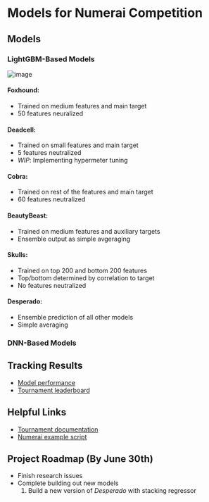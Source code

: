 # Models for Numerai Competition

## Models
### **LightGBM-Based Models**

![image](https://user-images.githubusercontent.com/42119351/172032721-b62d2305-b982-485a-9acd-56769a9bc854.png)

#### Foxhound: 
* Trained on medium features and main target
* 50 features neuralized

#### Deadcell: 
* Trained on small features and main target
* 5 features neutralized
* *WIP*: Implementing hypermeter tuning

#### Cobra: 
* Trained on rest of the features and main target
* 60 features neutralized

#### BeautyBeast: 
* Trained on medium features and auxiliary targets
* Ensemble output as simple avgeraging

#### Skulls:
* Trained on top 200 and bottom 200 features
* Top/bottom determined by correlation to target
* No features neutralized

#### Desperado: 
* Ensemble prediction of all other models
* Simple averaging

### DNN-Based Models


## Tracking Results
* [Model performance](https://numer.ai/models)
* [Tournament leaderboard](https://numer.ai/tournament)

## Helpful Links
* [Tournament documentation](https://docs.numer.ai/)
* [Numerai example script](https://github.com/numerai/example-scripts)

## Project Roadmap (By June 30th)
* Finish research issues
* Complete building out new models
  1. Build a new version of *Desperado* with stacking regressor
